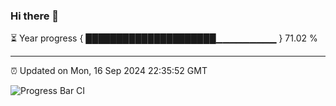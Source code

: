 ### Hi there 👋

⏳ Year progress { █████████████████████▁▁▁▁▁▁▁▁▁ } 71.02 %

---

⏰ Updated on Mon, 16 Sep 2024 22:35:52 GMT

![Progress Bar CI](https://github.com/IshwaranRudhara/GIT-ACTION/workflows/Progress%20Bar%20CI/badge.svg)
